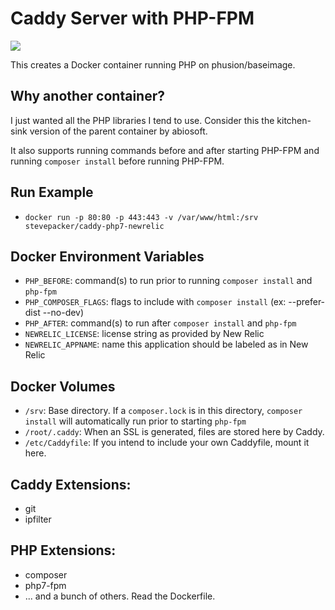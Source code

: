 # Caddy Server with PHP-FPM

[![](https://badge.imagelayers.io/stevepacker/caddy-php:latest.svg)](https://imagelayers.io/?images=stevepacker/caddy-php:latest 'Get your own badge on imagelayers.io')

This creates a Docker container running PHP on phusion/baseimage.

## Why another container?  

I just wanted all the PHP libraries I tend to use.  Consider
this the kitchen-sink version of the parent container by abiosoft.

It also supports running commands before and after starting PHP-FPM and running 
`composer install` before running PHP-FPM.

## Run Example

- `docker run -p 80:80 -p 443:443 -v /var/www/html:/srv stevepacker/caddy-php7-newrelic`

## Docker Environment Variables

- `PHP_BEFORE`: command(s) to run prior to running `composer install` and `php-fpm`
- `PHP_COMPOSER_FLAGS`: flags to include with `composer install` (ex: --prefer-dist --no-dev)
- `PHP_AFTER`: command(s) to run after `composer install` and `php-fpm`
- `NEWRELIC_LICENSE`: license string as provided by New Relic
- `NEWRELIC_APPNAME`: name this application should be labeled as in New Relic
## Docker Volumes

- `/srv`: Base directory.  If a `composer.lock` is in this directory, 
    `composer install` will automatically run prior to starting `php-fpm`
- `/root/.caddy`: When an SSL is generated, files are stored here by Caddy.
- `/etc/Caddyfile`: If you intend to include your own Caddyfile, mount it here.

## Caddy Extensions:

- git
- ipfilter

## PHP Extensions:

- composer
- php7-fpm
- ... and a bunch of others.  Read the Dockerfile.
